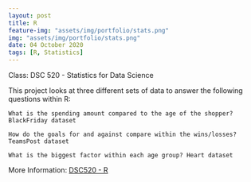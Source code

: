 ```yaml
---
layout: post
title: R
feature-img: "assets/img/portfolio/stats.png"
img: "assets/img/portfolio/stats.png"
date: 04 October 2020
tags: [R, Statistics]
---
```


Class: DSC 520 - Statistics for Data Science

This project looks at three different sets of data to answer the following questions within R:

    What is the spending amount compared to the age of the shopper? BlackFriday dataset

    How do the goals for and against compare within the wins/losses? TeamsPost dataset

    What is the biggest factor within each age group? Heart dataset

More Information:
[DSC520 - R](https://github.com/knmoses/DSC520-R)
